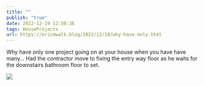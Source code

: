 ```yaml
---
title: ""
publish: "true"
date: 2022-12-19 12:50:38
tags: HouseProjects
url: https://ericmwalk.blog/2022/12/19/why-have-only.html
---
```


Why have only one project going on at your house when you have have many… Had the contractor move to fixing the entry way floor as he waits for the downstairs bathroom floor to set.

![](https://ericmwalk.blog/uploads/2022/f13c9a6527.jpg)